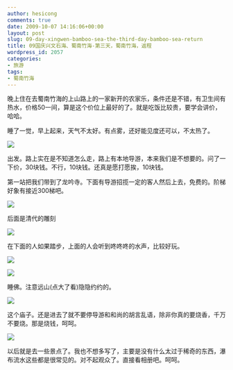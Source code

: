 ```yaml
---
author: hesicong
comments: true
date: 2009-10-07 14:16:06+00:00
layout: post
slug: 09-day-xingwen-bamboo-sea-the-third-day-bamboo-sea-return
title: 09国庆兴文石海、蜀南竹海-第三天，蜀南竹海，返程
wordpress_id: 2057
categories:
- 旅游
tags:
- 蜀南竹海
---
```


晚上住在去蜀南竹海的上山路上的一家新开的农家乐，条件还是不错，有卫生间有热水，价格50一间，算是这个价位上最好的了。就是吃饭比较贵，要学会讲价，哈哈。

睡了一觉，早上起来，天气不太好。有点雾，还好能见度还可以，不太热了。

[](/images/2009-10-4-6/IMG_2925.JPG)![](/images/2009-10-4-6/image/thumb/IMG_2925.JPG)

出发。路上实在是不知道怎么走，路上有本地导游，本来我们是不想要的。问了一下价，30块钱。不行，10块钱。还真是愿打愿挨，10块钱。

第一站把我们带到了龙吟寺。下面有导游招揽一定的客人然后上去，免费的。阶梯好象有接近300梯吧。

[](/images/2009-10-4-6/IMG_2926.JPG)![](/images/2009-10-4-6/image/thumb/IMG_2926.JPG)

后面是清代的雕刻

[](/images/2009-10-4-6/IMG_2928.JPG)![](/images/2009-10-4-6/image/thumb/IMG_2928.JPG)

在下面的人如果踏步，上面的人会听到咚咚咚的水声，比较好玩。

[](/images/2009-10-4-6/IMG_2929.JPG)![](/images/2009-10-4-6/image/thumb/IMG_2929.JPG)

[](/images/2009-10-4-6/IMG_2930.JPG)![](/images/2009-10-4-6/image/thumb/IMG_2930.JPG)

睡佛。注意远山(点大了看)隐隐约约的。

[](/images/2009-10-4-6/IMG_2933.JPG)![](/images/2009-10-4-6/image/thumb/IMG_2933.JPG)

这个庙子。还是进去了就不要停导游和和尚的胡言乱语，除非你真的要烧香，千万不要烧。那是烧钱，呵呵。

[](/images/2009-10-4-6/IMG_2935.JPG)![](/images/2009-10-4-6/image/thumb/IMG_2935.JPG)

以后就是去一些景点了。我也不想多写了，主要是没有什么太过于稀奇的东西，瀑布流水这些都是很常见的。对不起观众了。直接看相册吧。呵呵。
